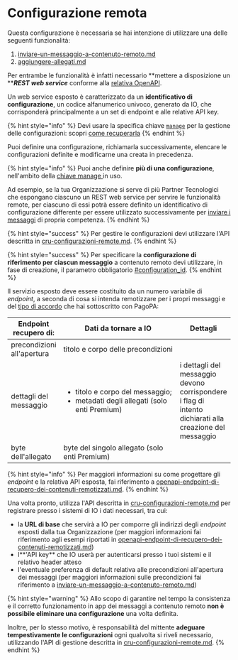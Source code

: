 # Configurazione remota

Questa configurazione è necessaria se hai intenzione di utilizzare una delle seguenti funzionalità:

1. [inviare-un-messaggio-a-contenuto-remoto.md](../funzionalita/inviare-un-messaggio/inviare-un-messaggio-a-contenuto-remoto.md "mention")
2. [aggiungere-allegati.md](../funzionalita/inviare-un-messaggio/aggiungere-allegati.md "mention")

Per entrambe le funzionalità è infatti necessario **mettere a disposizione un **_**REST web service**_ conforme alla [relativa OpenAPI](https://editor.swagger.io/?url=https://raw.githubusercontent.com/pagopa/io-functions-service-messages/master/openapi/index\_external.yaml).

Un web service esposto è caratterizzato da un **identificativo di configurazione**, un codice alfanumerico univoco, generato da IO, che corrisponderà principalmente a un set di endpoint e alle relative API key.

{% hint style="info" %}
Devi usare la specifica chiave [`manage`](../funzionalita/pubblicare-un-servizio/chiave-manage.md) per la gestione delle configurazioni: scopri [come recuperarla](../funzionalita/pubblicare-un-servizio/chiave-manage.md#recupera-la-chiave-manage)
{% endhint %}

Puoi definire una configurazione, richiamarla successivamente, elencare le configurazioni definite e modificarne una creata in precedenza.

{% hint style="info" %}
Puoi anche definire **più di una configurazione**, nell'ambito della [chiave manage ](../funzionalita/pubblicare-un-servizio/chiave-manage.md)in uso.

Ad esempio, se la tua Organizzazione si serve di più Partner Tecnologici che espongano ciascuno un REST web service per servire le funzionalità remote, per ciascuno di essi potrà essere definito un identificativo di configurazione differente per essere utilizzato successivamente per [inviare i messaggi](../api-e-specifiche/api-messaggi/submit-a-message-passing-the-user-fiscal\_code-in-the-request-body.md) di propria competenza.
{% endhint %}

{% hint style="success" %}
Per gestire le configurazioni devi utilizzare l'API descritta in [cru-configurazioni-remote.md](../api-e-specifiche/api-messaggi/cru-configurazioni-remote.md "mention").
{% endhint %}

{% hint style="success" %}
Per specificare la **configurazione di riferimento per ciascun messaggio** a contenuto remoto devi utilizzare, in fase di creazione, il parametro obbligatorio [#configuration\_id](../api-e-specifiche/api-messaggi/submit-a-message-passing-the-user-fiscal\_code-in-the-request-body.md#configuration\_id "mention").
{% endhint %}

Il servizio esposto deve essere costituito da un numero variabile di _endpoint_, a seconda di cosa si intenda remotizzare per i propri messaggi e del [tipo di accordo](https://docs.pagopa.it/kb-enti-accordi/domande-frequenti/domande-e-risposte-sugli-accordi#quali-sono-le-formule-contrattuali-possibili-per-aderire-allapp-io) che hai sottoscritto con PagoPA:

<table><thead><tr><th>Endpoint recupero di:</th><th width="275">Dati da tornare a IO</th><th>Dettagli</th></tr></thead><tbody><tr><td>precondizioni all'apertura</td><td>titolo e corpo delle precondizioni</td><td></td></tr><tr><td>dettagli del messaggio</td><td><ul><li>titolo e corpo del messaggio;</li><li>metadati degli allegati (solo enti Premium)</li></ul></td><td>i dettagli del messaggio devono corrispondere i flag di intento dichiarati alla creazione del messaggio</td></tr><tr><td>byte dell'allegato</td><td>byte del singolo allegato (solo enti Premium)</td><td></td></tr></tbody></table>

{% hint style="info" %}
Per maggiori informazioni su come progettare gli _endpoint_ e la relativa API esposta, fai riferimento a [openapi-endpoint-di-recupero-dei-contenuti-remotizzati.md](../api-e-specifiche/openapi-endpoint-di-recupero-dei-contenuti-remotizzati.md "mention").
{% endhint %}

Una volta pronto, utilizza l'API descritta in [cru-configurazioni-remote.md](../api-e-specifiche/api-messaggi/cru-configurazioni-remote.md "mention") per registrare presso i sistemi di IO i dati necessari, tra cui:

* la **URL di base** che servirà a IO per comporre gli indirizzi degli _endpoint_ esposti dalla tua Organizzazione (per maggiori informazioni fai riferimento agli esempi riportati in [openapi-endpoint-di-recupero-dei-contenuti-remotizzati.md](../api-e-specifiche/openapi-endpoint-di-recupero-dei-contenuti-remotizzati.md "mention"))
* l**'API key** che IO userà per autenticarsi presso i tuoi sistemi e il relativo header atteso
* l'eventuale preferenza di default relativa alle precondizioni all'apertura dei messaggi (per maggiori informazioni sulle precondizioni fai riferimento a [inviare-un-messaggio-a-contenuto-remoto.md](../funzionalita/inviare-un-messaggio/inviare-un-messaggio-a-contenuto-remoto.md "mention"))

{% hint style="warning" %}
Allo scopo di garantire nel tempo la consistenza e il corretto funzionamento in app dei messaggi a contenuto remoto **non è possibile eliminare una configurazione** una volta definita.

Inoltre, per lo stesso motivo, è responsabilità del mittente **adeguare tempestivamente le configurazioni** ogni qualvolta si riveli necessario, utilizzando l'API di gestione descritta in [cru-configurazioni-remote.md](../api-e-specifiche/api-messaggi/cru-configurazioni-remote.md "mention").
{% endhint %}
